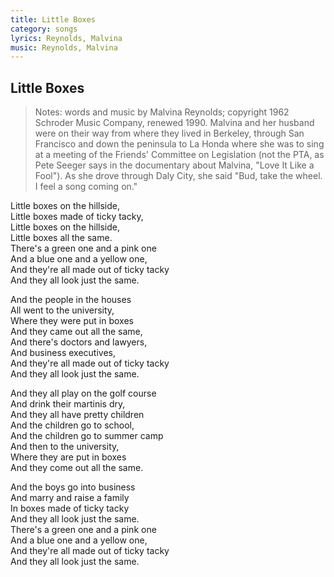 ```yaml
---
title: Little Boxes
category: songs
lyrics: Reynolds, Malvina
music: Reynolds, Malvina
---
```


## Little Boxes

> Notes: words and music by Malvina Reynolds; copyright 1962 Schroder Music Company, renewed 1990. Malvina and her husband were on their way from where they lived in Berkeley, through San Francisco and down the peninsula to La Honda where she was to sing at a meeting of the Friends' Committee on Legislation (not the PTA, as Pete Seeger says in the documentary about Malvina, "Love It Like a Fool"). As she drove through Daly City, she said "Bud, take the wheel. I feel a song coming on."


Little boxes on the hillside,  
Little boxes made of ticky tacky,  
Little boxes on the hillside,  
Little boxes all the same.  
There's a green one and a pink one  
And a blue one and a yellow one,  
And they're all made out of ticky tacky  
And they all look just the same.

And the people in the houses  
All went to the university,  
Where they were put in boxes  
And they came out all the same,  
And there's doctors and lawyers,  
And business executives,  
And they're all made out of ticky tacky  
And they all look just the same.

And they all play on the golf course  
And drink their martinis dry,  
And they all have pretty children  
And the children go to school,  
And the children go to summer camp  
And then to the university,  
Where they are put in boxes  
And they come out all the same.

And the boys go into business  
And marry and raise a family  
In boxes made of ticky tacky  
And they all look just the same.  
There's a green one and a pink one  
And a blue one and a yellow one,  
And they're all made out of ticky tacky  
And they all look just the same.

